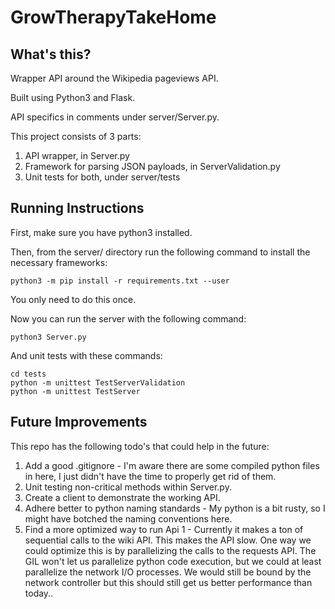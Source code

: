 # GrowTherapyTakeHome

## What's this?

Wrapper API around the Wikipedia pageviews API.

Built using Python3 and Flask.

API specifics in comments under server/Server.py.

This project consists of 3 parts:
1. API wrapper, in Server.py
2. Framework for parsing JSON payloads, in ServerValidation.py
3. Unit tests for both, under server/tests

## Running Instructions

First, make sure you have python3 installed.

Then, from the server/ directory run the following command to install the necessary frameworks:

```
python3 -m pip install -r requirements.txt --user
```
You only need to do this once.

Now you can run the server with the following command:

```
python3 Server.py
```

And unit tests with these commands:

```
cd tests
python -m unittest TestServerValidation
python -m unittest TestServer
```

## Future Improvements

This repo has the following todo's that could help in the future:
1. Add a good .gitignore - I'm aware there are some compiled python files in here, I just didn't have the time to properly get rid of them.
2. Unit testing non-critical methods within Server.py.
3. Create a client to demonstrate the working API.
4. Adhere better to python naming standards - My python is a bit rusty, so I might have botched the naming conventions here.
5. Find a more optimized way to run Api 1 - Currently it makes a ton of sequential calls to the wiki API. This makes the API slow. One way we could optimize this is by parallelizing the calls to the requests API. The GIL won't let us parallelize python code execution, but we could at least parallelize the network I/O processes. We would still be bound by the network controller but this should still get us better performance than today..
